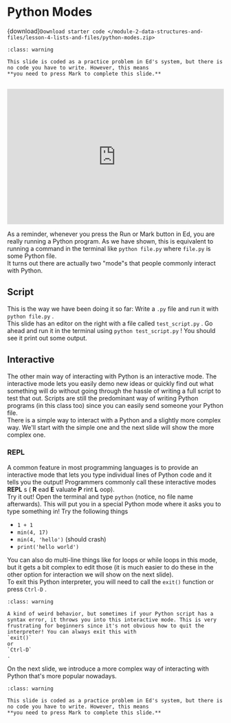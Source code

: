 # Python Modes

{download}`Download starter code </module-2-data-structures-and-files/lesson-4-lists-and-files/python-modes.zip>`


```{admonition} Warning
:class: warning

This slide is coded as a practice problem in Ed's system, but there is no code you have to write. However, this means
**you need to press Mark to complete this slide.**


```


<div style="position: relative; padding-bottom: 62.5%; height: 0;">
    <iframe src="https://www.loom.com/embed/b27fda7ec1724f85b14fb2bae3382806" frameborder="0" webkitallowfullscreen mozallowfullscreen allowfullscreen style="position: absolute; top: 0; left: 0; width: 100%; height: 100%;"></iframe>
</div>

As a reminder, whenever you press the Run or Mark button in Ed, you are really running a Python program. As we have shown, this is equivalent to running a command in the terminal like `python file.py` where `file.py` is some Python file.  
It turns out there are actually two "mode"s that people commonly interact with Python.  
##  Script  

This is the way we have been doing it so far: Write a `.py` file and run it with `python file.py` .  
This slide has an editor on the right with a file called `test_script.py` . Go ahead and run it in the terminal using `python test_script.py` ! You should see it print out some output.  
##  Interactive  

The other main way of interacting with Python is an interactive mode. The interactive mode lets you easily demo new ideas or quickly find out what something will do without going through the hassle of writing a full script to test that out. Scripts are still the predominant way of writing Python programs (in this class too) since you can easily send someone your Python file.  
There is a simple way to interact with a Python and a slightly more complex way. We'll start with the simple one and the next slide will show the more complex one.  
###  REPL  

A common feature in most programming languages is to provide an interactive mode that lets you type individual lines of Python code and it tells you the output! Programmers commonly call these interactive modes **REPL** s ( **R** ead **E** valuate **P** rint **L** oop).  
Try it out! Open the terminal and type `python` (notice, no file name afterwards). This will put you in a special Python mode where it asks you to type something in! Try the following things  
-  `1 + 1`   
-  `min(4, 17)`   
-  `min(4, 'hello')`     (should crash)  
-  `print('hello world')`   

You can also do multi-line things like for loops or while loops in this mode, but it gets a bit complex to edit those (it is much easier to do these in the other option for interaction we will show on the next slide).  
To exit this Python interpreter, you will need to call the `exit()` function or press `Ctrl-D` .  

```{admonition} Warning
:class: warning

A kind of weird behavior, but sometimes if your Python script has a syntax error, it throws you into this interactive mode. This is very frustrating for beginners since it's not obvious how to quit the interpreter! You can always exit this with
`exit()`
or
`Ctrl-D`
.

```

On the next slide, we introduce a more complex way of interacting with Python that's more popular nowadays.  

```{admonition} Warning
:class: warning

This slide is coded as a practice problem in Ed's system, but there is no code you have to write. However, this means
**you need to press Mark to complete this slide.**


```

